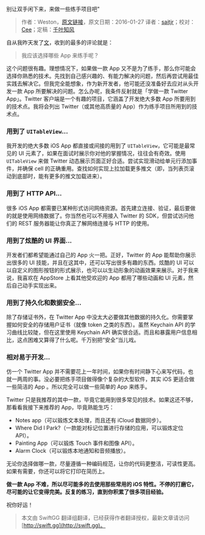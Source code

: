 别让双手闲下来，来做一些练手项目吧"

> 作者：Weston，[原文链接](http://www.alloc-init.com/2016/01/how-to-start-an-ios-app-portfolio/)，原文日期：2016-01-27
> 译者：[saitjr](http://www.brighttj.com)；校对：[Cee](https://github.com/Cee)；定稿：[千叶知风](http://weibo.com/xiaoxxiao)
  









自从我昨天发了[文](http://www.alloc-init.com/2016/01/how-to-become-a-developer-1/)，收到的最多的评论就是：

> 我应该选择哪些 App 来练手呢？

这个问题很有趣。理想情况下，如果做一款 App 又不是为了练手，那么你可能会选择你熟悉的技术。先找到自己感兴趣的、有能力解决的问题，然后再尝试用最佳实践去解决它。但我完全能想象，作为新开发者，他可能还没准备好去应对从头开发一款 App 所要解决的问题。怎么办呢，我条件反射就是「学做一款 Twitter App」。Twitter 客户端是一个有趣的项目，它涵盖了开发绝大多数 App 所要用到的技术点。我将会列出 Twitter（或其他高质量的 App）作为练手项目所用到的技术点。



### 用到了 `UITableView`...

我开发的绝大多数 iOS App 都直接或间接的用到了 `UITableView`，它可能是最常见的 UI 元素了，如果在面试时展示你对他的掌握情况，往往会有奇效。使用 `UITableView` 来做 Twitter 动态展示页面正好合适。尝试实现滑动给单元行添加事件，并确保 cell 的正确重用。查找如何实现上拉加载更多推文（即，当列表页滚动到底部时，能有更多的推文加载进来）。

### 用到了 HTTP API...

很多 iOS App 都需要已某种形式访问网络资源。首先建立连接、验证，最后要做的就是使用网络数据了。你当然也可以不用接入 Twitter 的 SDK，但尝试访问他们的 REST 服务器能让你真正了解网络连接与 HTTP 的使用。

### 用到了炫酷的 UI 界面...

开发者们都希望能通过自己的 App 火一把。正好，Twitter 的 App 能帮助你展示出很多的 UI 技能，并且在这其中，还可以写出很多有趣的东西。炫酷的 UI 可以以自定义的图形按钮的形式展示，也可以以生动形象的动画效果来展示。对于我来说，我喜欢在 AppStore 上看其他受欢迎的 App 都用了哪些动画和 UI 元素，然后自己动手实现出来。

### 用到了持久化和数据安全...

除了存储证书外，在 Twitter App 中没太大必要做其他数据的持久化。你需要掌握如何安全的存储用户证书（就像 token 之类的东西）。虽然 Keychain API 的学习曲线比较陡，但在这里使用 Keychain API 确实很合适。而且和暴露用户信息相比，这点困难又算得了什么呢。千万别把“安全”当儿戏。

### 相对易于开发...

仿一个 Twitter App 并不需要花上一年时间，如果你有时间静下心来写代码，也就一两周的事。没必要把练手项目做得像个复杂的大型软件，其实 iOS 更适合做一些简洁的 App 。所以完全可以做一些简单的 App 来练手。

Twitter 只是我推荐的其中一款，毕竟它能用到很多常见的技术。如果这还不够，那看看我接下来推荐的 App，毕竟熟能生巧：

-   Notes app（可以锻炼文本处理，而且还有 iCloud 数据同步）。
-   Where Did I Park?（一款能对标记位置进行存储的应用，可以锻炼定位 API）。
-   Painting App（可以锻炼 Touch 事件和图像 API）。
-   Alarm Clock（可以锻炼本地通知和音频播放）。

无论你选择做哪一款，尽量遵循一种编码规范，让你的代码更整洁，可读性更高。如果有需要，你还可以将它打印在简历上。

**做一款 App 不难，所以尽可能多的去使用那些常用的 iOS 特性。不停的打磨它，尽可能的让它变得完美。反复的练习，直到你积累了很多项目经验。** 

祝你好运！
> 本文由 SwiftGG 翻译组翻译，已经获得作者翻译授权，最新文章请访问 [http://swift.gg](http://swift.gg)。